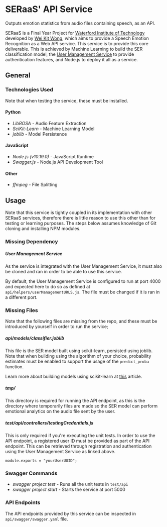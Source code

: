 # SERaaS' API Service

Outputs emotion statistics from audio files containing speech, as an API.

SERaaS is a Final Year Project for [Waterford Institute of Technology](https://www.wit.ie/) developed by [Wei Kit Wong](https://github.com/andyAndyA), which aims to provide a Speech Emotion Recognition as a Web API service. This service is to provide this core deliverable. This is achieved by Machine Learning to build the SER classification model, the [User Management Service](https://github.com/andyAndyA/SERaaS-User-Management-Service) to provide authentication features, and Node.js to deploy it all as a service.

## General

### Technologies Used

Note that when testing the service, these must be installed.

#### Python

* *LibROSA* - Audio Feature Extraction
* *SciKit-Learn* - Machine Learning Model
* *joblib* - Model Persistence

#### JavaScript

* *Node.js (v10.19.0)* - JavaScript Runtime
* *Swagger.js* - Node.js API Development Tool

#### Other

* *ffmpeg* - File Splitting

## Usage

Note that this service is tightly coupled in its implementation with other SERaaS services, therefore there is little reason to use this other than for testing or learning purposes. The steps below assumes knowledge of Git cloning and installing NPM modules.

### Missing Dependency

##### *User Management Service*

As the service is integrated with the User Management Service, it must also be cloned and ran in order to be able to use this service.

By default, the User Management Service is configured to run at port 4000 and expected here to do so as defined at `api/helpers/userManagementURLS.js`. The file must be changed if it is ran in a different port.

### Missing Files

Note that the following files are missing from the repo, and these must be introduced by yourself in order to run the service;

##### *api/models/classifier.joblib*

This file is the SER model built using scikit-learn, persisted using joblib. Note that when building using the algorithm of your choice, probability estimates must be enabled to support the usage of the `predict_proba` function.

Learn more about building models using scikit-learn at [this](https://scikit-learn.org/stable/tutorial/basic/tutorial.html) article.

##### *tmp/*

This directory is required for running the API endpoint, as this is the directory where temporarily files are made so the SER model can perform emotional analytics on the audio file sent by the user.

##### *test/api/controllers/testingCredentials.js*

This is only required if you're executing the unit tests. In order to use the API endpoint, a registered user ID must be provided as part of the API endpoint. This can be retrieved through registration and authentication using the User Management Service as linked above.

```
module.exports = "yourUserUUID";
```

### Swagger Commands

* *swagger project test* - Runs all the unit tests in `test/api`
* *swagger project start* - Starts the service at port 5000

### API Endpoints

The API endpoints provided by this service can be inspected in `api/swagger/swagger.yaml` file.